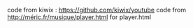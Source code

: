 code from kiwix : https://github.com/kiwix/youtube
code from http://méric.fr/musique/player.html for player.html
